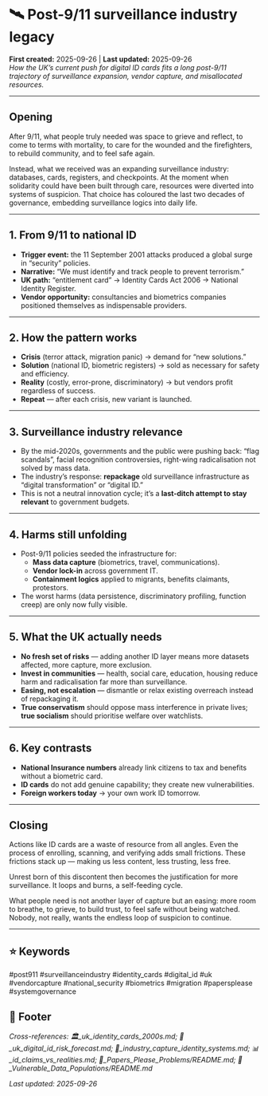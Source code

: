 # 🛰️ Post-9/11 surveillance industry legacy  
**First created:** 2025-09-26 | **Last updated:** 2025-09-26  
*How the UK’s current push for digital ID cards fits a long post-9/11 trajectory of surveillance expansion, vendor capture, and misallocated resources.*  

---

## Opening  

After 9/11, what people truly needed was space to grieve and reflect, to come to terms with mortality, to care for the wounded and the firefighters, to rebuild community, and to feel safe again.  

Instead, what we received was an expanding surveillance industry: databases, cards, registers, and checkpoints. At the moment when solidarity could have been built through care, resources were diverted into systems of suspicion. That choice has coloured the last two decades of governance, embedding surveillance logics into daily life.  

---

## 1. From 9/11 to national ID  
- **Trigger event:** the 11 September 2001 attacks produced a global surge in “security” policies.  
- **Narrative:** “We must identify and track people to prevent terrorism.”  
- **UK path:** “entitlement card” → Identity Cards Act 2006 → National Identity Register.  
- **Vendor opportunity:** consultancies and biometrics companies positioned themselves as indispensable providers.  

---

## 2. How the pattern works  
- **Crisis** (terror attack, migration panic) → demand for “new solutions.”  
- **Solution** (national ID, biometric registers) → sold as necessary for safety and efficiency.  
- **Reality** (costly, error-prone, discriminatory) → but vendors profit regardless of success.  
- **Repeat** — after each crisis, new variant is launched.  

---

## 3. Surveillance industry relevance  
- By the mid-2020s, governments and the public were pushing back: “flag scandals”, facial recognition controversies, right-wing radicalisation not solved by mass data.  
- The industry’s response: **repackage** old surveillance infrastructure as “digital transformation” or “digital ID.”  
- This is not a neutral innovation cycle; it’s a **last-ditch attempt to stay relevant** to government budgets.  

---

## 4. Harms still unfolding  
- Post-9/11 policies seeded the infrastructure for:  
  - **Mass data capture** (biometrics, travel, communications).  
  - **Vendor lock-in** across government IT.  
  - **Containment logics** applied to migrants, benefits claimants, protestors.  
- The worst harms (data persistence, discriminatory profiling, function creep) are only now fully visible.  

---

## 5. What the UK actually needs  
- **No fresh set of risks** — adding another ID layer means more datasets affected, more capture, more exclusion.  
- **Invest in communities** — health, social care, education, housing reduce harm and radicalisation far more than surveillance.  
- **Easing, not escalation** — dismantle or relax existing overreach instead of repackaging it.  
- **True conservatism** should oppose mass interference in private lives; **true socialism** should prioritise welfare over watchlists.  

---

## 6. Key contrasts  
- **National Insurance numbers** already link citizens to tax and benefits without a biometric card.  
- **ID cards** do not add genuine capability; they create new vulnerabilities.  
- **Foreign workers today** → your own work ID tomorrow.  

---

## Closing  

Actions like ID cards are a waste of resource from all angles. Even the process of enrolling, scanning, and verifying adds small frictions. These frictions stack up — making us less content, less trusting, less free.  

Unrest born of this discontent then becomes the justification for more surveillance. It loops and burns, a self-feeding cycle.  

What people need is not another layer of capture but an easing: more room to breathe, to grieve, to build trust, to feel safe without being watched. Nobody, not really, wants the endless loop of suspicion to continue.  

---

## ⭐ Keywords  
#post911 #surveillanceindustry #identity_cards #digital_id #uk #vendorcapture #national_security #biometrics #migration #papersplease #systemgovernance  

## 🏮 Footer  
*Cross-references: 🏛️_uk_identity_cards_2000s.md; 🔮_uk_digital_id_risk_forecast.md; 💼_industry_capture_identity_systems.md; 📊_id_claims_vs_realities.md; 🛂_Papers_Please_Problems/README.md; 📿_Vulnerable_Data_Populations/README.md*  

_Last updated: 2025-09-26_  
